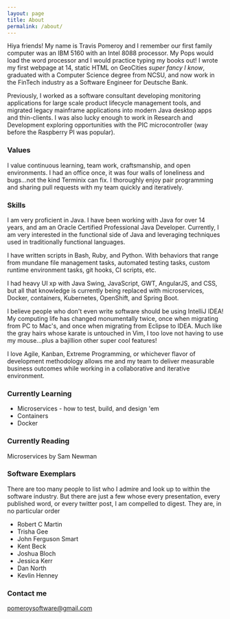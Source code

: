 ```yaml
---
layout: page
title: About
permalink: /about/
---
```


Hiya friends!  My name is Travis Pomeroy and I remember our first family computer was an 
IBM 5160 with an Intel 8088 processor.  My Pops would load the word processor and I 
would practice typing my books out!  I wrote my first webpage at 14, static HTML on 
GeoCities *super fancy I know*, graduated with a Computer Science degree from NCSU, 
and now work in the FinTech industry as a Software Engineer for Deutsche Bank.    

Previously, I worked as a software consultant developing monitoring applications for large 
scale product lifecycle management tools, and migrated legacy mainframe applications into 
modern Java desktop apps and thin-clients.  I was also lucky enough to work in Research
and Development exploring opportunities with the PIC microcontroller (way before the 
Raspberry PI was popular).

### Values
I value continuous learning, team work, craftsmanship, and open environments.  I had an 
office once, it was four walls of loneliness and bugs...not the kind Terminix can fix. 
I thoroughly enjoy pair programming and sharing pull requests with my team quickly and 
iteratively.

### Skills
I am very proficient in Java.  I have been working with Java for over 14 years, and am an 
Oracle Certified Professional Java Developer.  Currently, I am very interested in the 
functional side of Java and leveraging techniques used in traditionally functional 
languages.  

I have written scripts in Bash, Ruby, and Python.  With behaviors that range from mundane 
file management tasks, automated testing tasks, custom runtime environment tasks, git 
hooks, CI scripts, etc.

I had heavy UI xp with Java Swing, JavaScript, GWT, AngularJS, and CSS, but all that 
knowledge is currently being replaced with microservices, Docker, containers, 
Kubernetes, OpenShift, and Spring Boot.

I believe people who don't even write software should be using IntelliJ IDEA!  My 
computing life has changed monumentally twice, once when migrating from PC to Mac's, 
and once when migrating from Eclipse to IDEA.  Much like the gray hairs whose karate is 
untouched in Vim, I too love not having to use my mouse...plus a bajillion other super 
cool features! 

I love Agile, Kanban, Extreme Programming, or whichever flavor of development methodology 
allows me and my team to deliver measurable business outcomes while working in a 
collaborative and iterative environment.      

### Currently Learning
* Microservices - how to test, build, and design 'em
* Containers
* Docker

### Currently Reading
Microservices by Sam Newman

### Software Exemplars
There are too many people to list who I admire and look up to within the software 
industry.  But there are just a few whose every presentation, every published word, or 
every twitter post, I am compelled to digest.  They are, in no particular order 

* Robert C Martin
* Trisha Gee
* John Ferguson Smart
* Kent Beck
* Joshua Bloch
* Jessica Kerr
* Dan North
* Kevlin Henney
  
### Contact me

[pomeroysoftware@gmail.com](mailto:pomeroysoftware@gmail.com)